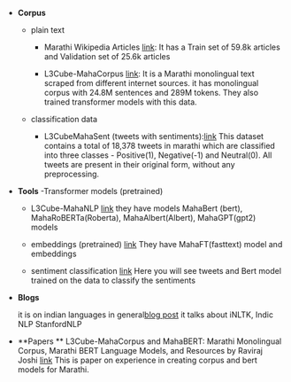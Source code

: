 

- **Corpus**
  - plain text 
    + Marathi Wikipedia Articles [link](https://github.com/goru001/nlp-for-marathi): It has a Train set of 59.8k articles and Validation set of 25.6k articles

    + L3Cube-MahaCorpus [link](https://github.com/l3cube-pune/MarathiNLP): It is a Marathi monolingual text scraped from different internet sources. it has monolingual corpus with 24.8M sentences and 289M tokens. They also trained transformer models with this data.

  - classification data
     + L3CubeMahaSent (tweets with sentiments):[link](https://github.com/l3cube-pune/MarathiNLP) This dataset contains a total of 18,378 tweets in marathi which are classified into three classes - Positive(1), Negative(-1) and Neutral(0). All tweets are present in their original form, without any preprocessing. 
     
   
- **Tools**
  -Transformer models (pretrained)
    - L3Cube-MahaNLP [link](https://github.com/l3cube-pune/MarathiNLP) they have models MahaBert (bert), MahaRoBERTa(Roberta), MahaAlbert(Albert), MahaGPT(gpt2) models
  
  - embeddings (pretrained) [link](https://github.com/l3cube-pune/MarathiNLP) They have MahaFT(fasttext) model  and embeddings

  - sentiment classification 
   [link](https://github.com/l3cube-pune/MarathiNLP) Here you will see tweets and Bert model trained on the data to classify the sentiments

- **Blogs**
  
  it is on indian languages in general[blog post](https://www.analyticsvidhya.com/blog/2020/01/3-important-nlp-libraries-indian-languages-python/)
  it talks about iNLTK, Indic NLP StanfordNLP
  
- **Papers **
  L3Cube-MahaCorpus and MahaBERT: Marathi Monolingual Corpus, Marathi BERT Language Models, and Resources by Raviraj Joshi
  [link](https://arxiv.org/abs/2202.01159)
  This is paper on experience in creating corpus and bert models for Marathi. 
